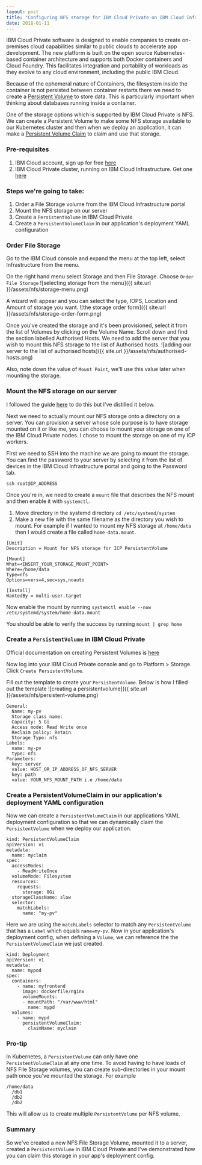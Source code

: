 ```yaml
---
layout: post
title: "Configuring NFS storage for IBM Cloud Private on IBM Cloud Infrastructure"
date: 2018-01-11
---
```


IBM Cloud Private software is designed to enable companies to create on-premises cloud capabilities similar to public clouds to accelerate app development. The new platform is built on the open source Kubernetes-based container architecture and supports both Docker containers and Cloud Foundry. This facilitates integration and portability of workloads as they evolve to any cloud environment, including the public IBM Cloud.

Because of the ephemeral nature of Containers, the filesystem inside the container is not persisted between container restarts there we need to create a [Persistent Volume](https://kubernetes.io/docs/concepts/storage/persistent-volumes/) to store data. This is particularly important when thinking about databases running inside a container.

One of the storage options which is supported by IBM Cloud Private is NFS. We can create a Persistent Volume to make some NFS storage available to our Kubernetes cluster and then when we deploy an application, it can make a [Persistent Volume Claim](https://kubernetes.io/docs/concepts/storage/persistent-volumes/#persistentvolumeclaims) to claim and use that storage.

### Pre-requisites
1. IBM Cloud account, sign up for free [here](https://www.ibm.com/cloud/)
2. IBM Cloud Private cluster, running on IBM Cloud Infrastructure. Get one [here](https://github.com/IBM/deploy-ibm-cloud-private/blob/master/docs/deploy-softlayer-terraform.md)

### Steps we're going to take:
1. Order a File Storage volume from the IBM Cloud Infrastructure portal
2. Mount the NFS storage on our server
3. Create a `PersistentVolume` in IBM Cloud Private
4. Create a `PersistentVolumeClaim` in our application's deployment YAML configuration

### Order File Storage
Go to the IBM Cloud console and expand the menu at the top left, select Infrastructure from the menu.

On the right hand menu select Storage and then File Storage. Choose `Order File Storage`
![selecting storage from the menu]({{ site.url }}/assets/nfs/storage-menu.png)

A wizard will appear and you can select the type, IOPS, Location and Amount of storage you want.
![the storage order form]({{ site.url }}/assets/nfs/storage-order-form.png)

Once you've created the storage and it's been provisioned, select it from the list of Volumes by clicking
on the Volume Name. Scroll down and find the section labelled Authorised Hosts. We need to add the server
that you wish to mount this NFS storage to the list of Authorised hosts.
![adding our server to the list of authorised hosts]({{ site.url }}/assets/nfs/authorised-hosts.png)

Also, note down the value of `Mount Point`, we'll use this value later when mounting the storage.

### Mount the NFS storage on our server

I followed the guide [here](https://console.bluemix.net/docs/infrastructure/FileStorage/mounting-nsf-file-storage.html#mounting-nfs-file-storage) to do this but I've distilled it below.

Next we need to actually mount our NFS storage onto a directory on a server. You can provision a server
whose sole purpose is to have storage mounted on it or like me, you can choose to mount your storage on
one of the IBM Cloud Private nodes. I chose to mount the storage on one of my ICP workers.

First we need to SSH into the machine we are going to mount the storage. You can find the password to your
server by selecting it from the list of devices in the IBM Cloud Infrastructure portal and going to the Password tab.

`ssh root@IP_ADDRESS`

Once you're in, we need to create a `mount` file that describes the NFS mount and then enable it with
`systemctl`.

1. Move directory in the systemd directory `cd /etc/systemd/system`
2. Make a new file with the same filename as the directory you wish to mount. For example if I wanted
to mount my NFS storage at `/home/data` then I would create a file called `home-data.mount`.

```
[Unit]
Description = Mount for NFS storage for ICP PersistentVolume

[Mount]
What=<INSERT_YOUR_STORAGE_MOUNT_POINT>
Where=/home/data
Type=nfs
Options=vers=4,sec=sys,noauto

[Install]
WantedBy = multi-user.target
```

Now enable the mount by running `systemctl enable --now /etc/systemd/system/home-data.mount`

You should be able to verify the success by running `mount | grep home`

### Create a `PersistentVolume` in IBM Cloud Private

Official documentation on creating Persistent Volumes is [here](https://www.ibm.com/support/knowledgecenter/en/SSBS6K_2.1.0/manage_cluster/create_nfs.html)

Now log into your IBM Cloud Private console and go to Platform > Storage. Click `Create PersistentVolume`.

Fill out the template to create your `PersistentVolume`. Below is how I filled out the template
![creating a persistentvolume]({{ site.url }}/assets/nfs/persistent-volume.png)

```
General:
  Name: my-pv
  Storage class name:
  Capacity: 5 Gi
  Access mode: Read Write once
  Reclaim policy: Retain
  Storage Type: nfs
Labels:
  name: my-pv
  type: nfs
Parameters:
  key: server
  value: HOST_OR_IP_ADDRESS_OF_NFS_SERVER
  key: path
  value: YOUR_NFS_MOUNT_PATH i.e /home/data  
```

### Create a PersistentVolumeClaim in our application's deployment YAML configuration

Now we can create a `PersistentVolumeClaim` in our applications YAML deployment configuration
so that we can dynamically claim the `PersistentVolume` when we deploy our application.

```
kind: PersistentVolumeClaim
apiVersion: v1
metadata:
  name: myclaim
spec:
  accessModes:
    - ReadWriteOnce
  volumeMode: Filesystem
  resources:
    requests:
      storage: 8Gi
  storageClassName: slow
  selector:
    matchLabels:
      name: "my-pv"
```

Here we are using the `matchLabels` selector to match any `PersistentVolume` that has a `Label` which equals
`name=my-pv`. Now in your application's deployment config, when defining a `Volume`, we can reference the
the `PersistentVolumeClaim` we just created.

```
kind: Deployment
apiVersion: v1
metadata:
  name: mypod
spec:
  containers:
    - name: myfrontend
      image: dockerfile/nginx
      volumeMounts:
      - mountPath: "/var/www/html"
        name: mypd
  volumes:
    - name: mypd
      persistentVolumeClaim:
        claimName: myclaim
```

### Pro-tip
In Kubernetes, a `PersistentVolume` can only have one `PersistentVolumeClaim` at any one time. To avoid
having to have loads of NFS File Storage volumes, you can create sub-directories in your mount path once
you've mounted the storage. For example

```
/home/data
  /db1
  /db2
  /db2
```
  
This will allow us to create multiple `PersistentVolume` per NFS volume.

### Summary
  
So we've created a new NFS File Storage Volume, mounted it to a server, created a `PersistentVolume` in IBM Cloud Private and I've demonstrated how you can claim this storage in your app's deployment config.